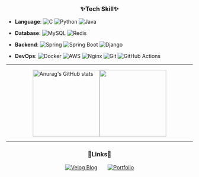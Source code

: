 <div align="center">
  <h3>✨Tech Skill✨</h3>
</div>

<div>

  - **Language**: 
  ![C](https://img.shields.io/badge/-C-00599C?style=flat&logo=c&logoColor=white)
  ![Python](https://img.shields.io/badge/-Python-3776AB?style=flat&logo=python&logoColor=white)
  ![Java](https://img.shields.io/badge/-Java-007396?style=flat&logo=java&logoColor=white)
  
  - **Database**: 
  ![MySQL](https://img.shields.io/badge/-MySQL-4479A1?style=flat&logo=mysql&logoColor=white)
  ![Redis](https://img.shields.io/badge/-Redis-DC382D?style=flat&logo=redis&logoColor=white)
  
  - **Backend**: 
  ![Spring](https://img.shields.io/badge/-Spring-6DB33F?style=flat&logo=spring&logoColor=white)
  ![Spring Boot](https://img.shields.io/badge/-Spring%20Boot-6DB33F?style=flat&logo=springboot&logoColor=white)
  ![Django](https://img.shields.io/badge/-Django-092E20?style=flat&logo=django&logoColor=white)
  
  - **DevOps**: 
  ![Docker](https://img.shields.io/badge/-Docker-2496ED?style=flat&logo=docker&logoColor=white)
  ![AWS](https://img.shields.io/badge/-AWS-232F3E?style=flat&logo=amazonaws&logoColor=white)
  ![Nginx](https://img.shields.io/badge/-Nginx-009639?style=flat&logo=nginx&logoColor=white)
  ![Git](https://img.shields.io/badge/-Git-F05032?style=flat&logo=git&logoColor=white)
  ![GitHub Actions](https://img.shields.io/badge/-GitHub%20Actions-2088FF?style=flat&logo=githubactions&logoColor=white)

</div>

---

<div style="display: flex; justify-content: center; align-items: center;">

  <img align="center" style="height:180px" src="https://github-readme-stats.vercel.app/api?username=jaehyun-0103&show_icons=true&theme=radical" alt="Anurag's GitHub stats" />
  <img align="center" style="height:180px" src="https://github-readme-stats.vercel.app/api/top-langs/?username=jaehyun-0103&layout=compact&theme=radical&hide_border=true" />

  <br>
  <br>

</div>

---

<div align="center">
  <h3>🔗Links🔗</h3>
</div>

<div align="center">

  [![Velog Blog](https://img.shields.io/badge/Velog-Blog-20C997?style=flat&logo=blogger&logoColor=white)](https://velog.io/@jjaehyun/posts)
  &nbsp;&nbsp;&nbsp;&nbsp;&nbsp;
  [![Portfolio](https://img.shields.io/badge/Notion-Portfolio-1D72C2?style=flat&logo=notion&logoColor=white)](https://aquamarine-question-698.notion.site/Jo-Jae-Hyun-4eea6eb2ca3f46ceae591187cef79abe)

</div>

<!--

- 🔭 I’m currently working on ...
- 🌱 I’m currently learning ...
- 👯 I’m looking to collaborate on ...
- 🤔 I’m looking for help with ...
- 💬 Ask me about ...
- 📫 How to reach me: ...
- 😄 Pronouns: ...
- ⚡ Fun fact: ...
-->
